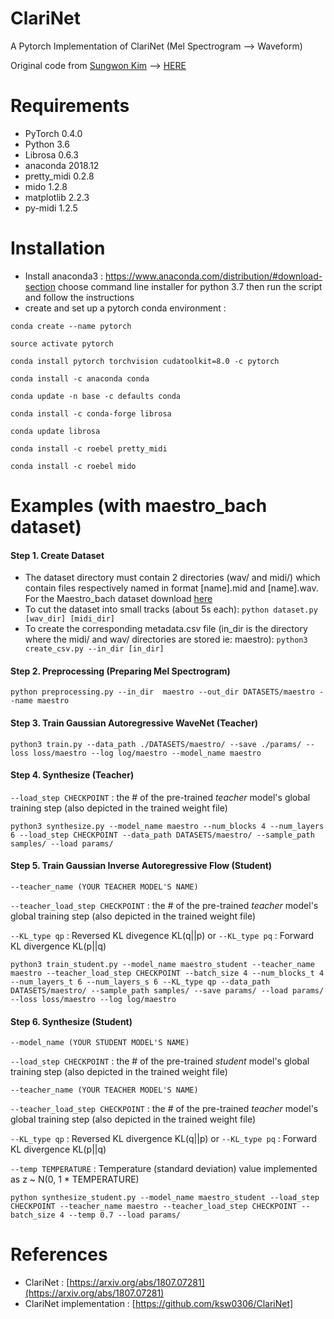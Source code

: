 # ClariNet
A Pytorch Implementation of ClariNet (Mel Spectrogram --> Waveform)

Original code from [Sungwon Kim](https://github.com/ksw0306) --> [HERE](https://github.com/ksw0306/ClariNet)


# Requirements

- PyTorch                       0.4.0
- Python                        3.6 
- Librosa                       0.6.3
- anaconda                      2018.12                  
- pretty_midi                   0.2.8
- mido			      1.2.8
- matplotlib                    2.2.3  
- py-midi                       1.2.5    

# Installation
- Install anaconda3 : https://www.anaconda.com/distribution/#download-section choose command line installer for python 3.7 then run the script and follow the instructions
- create and set up a pytorch conda environment :

`conda create --name pytorch`   

`source activate pytorch`

`conda install pytorch torchvision cudatoolkit=8.0 -c pytorch`

`conda install -c anaconda conda`

`conda update -n base -c defaults conda`

`conda install -c conda-forge librosa`

`conda update librosa`

`conda install -c roebel pretty_midi`

`conda install -c roebel mido `


# Examples (with maestro_bach dataset)

#### Step 1. Create Dataset

- The dataset directory must contain 2 directories (wav/ and midi/) which contain files respectively named in format [name].mid and [name].wav. For the Maestro_bach dataset download [here](https://drive.google.com/drive/folders/1sLqewIgdb93bNQqtPephimBznJCujdN1)
- To cut the dataset into small tracks (about 5s each): `python dataset.py [wav_dir] [midi_dir]` 
- To create the corresponding metadata.csv file (in_dir is the directory where the midi/ and wav/ directories are stored ie: maestro): `python3 create_csv.py --in_dir [in_dir]`

#### Step 2. Preprocessing (Preparing Mel Spectrogram)

`python preprocessing.py --in_dir  maestro --out_dir DATASETS/maestro --name maestro`

#### Step 3. Train Gaussian Autoregressive WaveNet (Teacher)

`python3 train.py --data_path ./DATASETS/maestro/ --save ./params/ --loss loss/maestro --log log/maestro --model_name maestro`

#### Step 4. Synthesize (Teacher)

`--load_step CHECKPOINT` : the # of the pre-trained *teacher* model's global training step (also depicted in the trained weight file)

`python3 synthesize.py --model_name maestro --num_blocks 4 --num_layers 6 --load_step CHECKPOINT --data_path DATASETS/maestro/ --sample_path samples/ --load params/ `

#### Step 5. Train Gaussian Inverse Autoregressive Flow (Student)

`--teacher_name (YOUR TEACHER MODEL'S NAME)`

`--teacher_load_step CHECKPOINT` : the # of the pre-trained *teacher* model's global training step (also depicted in the trained weight file)

`--KL_type qp` : Reversed KL divegence KL(q||p)  or `--KL_type pq` : Forward KL divergence KL(p||q)

`python3 train_student.py --model_name maestro_student --teacher_name maestro --teacher_load_step CHECKPOINT --batch_size 4 --num_blocks_t 4 --num_layers_t 6 --num_layers_s 6 --KL_type qp --data_path DATASETS/maestro/ --sample_path samples/ --save params/ --load params/ --loss loss/maestro --log log/maestro`

#### Step 6. Synthesize (Student)

`--model_name (YOUR STUDENT MODEL'S NAME)`

`--load_step CHECKPOINT` : the # of the pre-trained *student* model's global training step (also depicted in the trained weight file)

`--teacher_name (YOUR TEACHER MODEL'S NAME)`

`--teacher_load_step CHECKPOINT` :  the # of the pre-trained *teacher* model's global training step (also depicted in the trained weight file)

`--KL_type qp` : Reversed KL divergence KL(q||p)  or `--KL_type pq` : Forward KL divergence KL(p||q)

`--temp TEMPERATURE` : Temperature (standard deviation) value implemented as z ~ N(0, 1 * TEMPERATURE)

`python synthesize_student.py --model_name maestro_student --load_step CHECKPOINT --teacher_name maestro --teacher_load_step CHECKPOINT --batch_size 4 --temp 0.7 --load params/`

# References


- ClariNet : [https://arxiv.org/abs/1807.07281](https://arxiv.org/abs/1807.07281)
- ClariNet implementation : [https://github.com/ksw0306/ClariNet]
